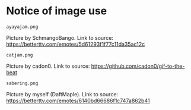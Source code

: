 # Notice of image use

`ayayajam.png`

Picture by SchmangoBango. Link to source: https://betterttv.com/emotes/5d61293f1f77c11da35ac12c

`catjam.png`

Picture by cadon0. Link to source: https://github.com/cadon0/gif-to-the-beat

`sabering.png`

Picture by myself (DaftMaple). Link to source: https://betterttv.com/emotes/6140bd66686f1c747a862b41

